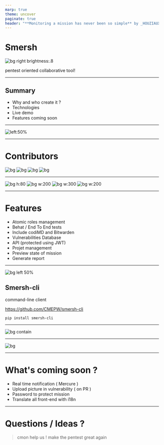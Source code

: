 ```yaml
---
marp: true
theme: uncover
paginate: true
header: "**Monitoring a mission has never been so simple** by _HOUZIAUX MIKE_ (08/03/2021)"
---
```

<!-- _header: "" -->
<!-- _backgroundColor: #000 -->
<!-- _color: white -->
<!-- _paginate: false -->
# Smersh

![bg right brightness:.8](img/logo.png)

pentest oriented collaborative tool!

---
<!-- class: invert -->
<!-- _header: "" -->
<!-- _paginate: false -->
## Summary

- Why and who create it ? 
- Technologies
- Live demo
- Features coming soon

---
<!-- _header: "" -->
![left:50%](img/pb1.jpeg)


---
<!-- _header: "" -->

# Contributors

![bg](img/mike.jpeg)
![bg](img/sylvain.jpeg)
![bg](img/franck.jpeg)
![bg](img/ledocteurdesbits.jpeg)


---
![bg h:80](img/sf.png)
![bg w:200](img/angular.png)
![bg w:300](img/docker.png)
![bg w:200](img/python.png)

--- 
# Features

* Atomic roles management
* Behat / End To End tests
* Include codiMD and Bitwarden
* Vulnerabilities Database
* API (protected using JWT)
* Projet management
* Preview state of mission
* Generate report



---
![bg left 50%](img/logo-white.png)

## Smersh-cli

 command-line client

https://github.com/CMEPW/smersh-cli

`pip install smersh-cli`

---
<!-- _header: "" -->
![bg contain](img/demo.jpeg)


--- 
<!-- _header: "" -->
![bg](img/troll.png)

--- 
# What's coming soon ?

* Real time notification ( Mercure )
* Upload picture in vulnerability ( on PR )
* Password to protect mission
* Translate all front-end with i18n


---
# Questions / Ideas ? 

>cmon help us ! 
make the pentest great again